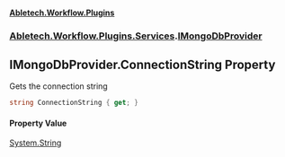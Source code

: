#### [Abletech.Workflow.Plugins](index.md 'index')
### [Abletech.Workflow.Plugins.Services](Abletech_Workflow_Plugins_Services.md 'Abletech.Workflow.Plugins.Services').[IMongoDbProvider](IMongoDbProvider.md 'Abletech.Workflow.Plugins.Services.IMongoDbProvider')
## IMongoDbProvider.ConnectionString Property
Gets the connection string  
```csharp
string ConnectionString { get; }
```
#### Property Value
[System.String](https://docs.microsoft.com/en-us/dotnet/api/System.String 'System.String')
